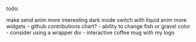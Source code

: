 todo:

make send anim more interesting
dark mode switch with liquid anim
more widgets
    - github contributions chart?
    - ability to change fish or gravel color
    - consider using a wrapper div
    - interactive coffee mug with my logo